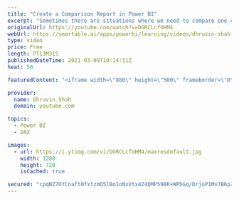 ```yaml
---
title: "Create a Comparison Report in Power BI"
excerpt: "Sometimes there are situations where we need to compare one category with another and need to create a comparison report in Power BI. Then, how we can build a Power BI report which shows a comparison between categories from the same table? Here, I have explained the entire start to end procedure, for"
originalUrl: https://youtube.com/watch?v=DGRCLcfUHM4
webUrl: https://smartable.ai/apps/powerbi/learning/videos/dhruvin-shah-create-a-comparison-report-in-power-bi/
type: video
price: Free
length: PT13M31S
publishedDateTime: 2021-03-09T10:14:11Z
heat: 50

featuredContent: "<iframe width=\"800\" height=\"500\" frameborder=\"0\" src=\"https://www.youtube.com/embed/DGRCLcfUHM4\" allow=\"accelerometer; autoplay; encrypted-media; gyroscope; picture-in-picture\" allowfullscreen></iframe>"

provider:
  name: Dhruvin Shah
  domain: youtube.com

topics:
  - Power BI
  - DAX

images:
  - url: https://i.ytimg.com/vi/DGRCLcfUHM4/maxresdefault.jpg
    width: 1280
    height: 720
    isCached: true

secured: "cpqNZ7OYCnaft0fxtzmD5lBoIoNxVtx4Z4QMP598R+WPbGq/DrjoP1Mv7B6pZfDdfBjeaotyQb4Co5seqPfKpwmUu/tIZ2IJ+y2k13lETEgYfuOUm4xS3nyP0k3AcyucD0Q/dsLDbqD0uWLfCwik2xDPUloOSiyVIDR/HUOqDMhZMIrc9qrXdl18Z9Th24pqKQB54MmRcaoNR7LfMXdeArAqREiT2M4LK+apygnv3+33rh0X+bEJhmChiiY288HbIn3b+MgaFZOFAr3EpjTzL7XMPQWpaOxlpEgJ41p1MdvZwbk4Wurt7cze/eHifEtHqjfMWQDwrbU8XEQNlGj41D0xWGIrLTSSpCp84f1Et8xtyNOnVD2YCRKFUSUGzl/Ao6afWpcB08UJZXMyXlZUdJ9IY3IO5H/RyYQ+KVWgwzY=;lLkONigImTZUzYcOV3N0vw=="
---
```



